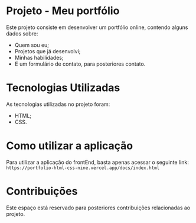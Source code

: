 # Projeto - Meu portfólio
Este projeto consiste em desenvolver um portfólio online, contendo alguns dados sobre:
- Quem sou eu;
- Projetos que já desenvolvi;
- Minhas habilidades;
- E um formulário de contato, para posteriores contato.

# Tecnologias Utilizadas
As tecnologias utilizadas no projeto foram:
- HTML;
- CSS.

# Como utilizar a aplicação
Para utilizar a aplicação do frontEnd, basta apenas acessar o seguinte link:
`https://portfolio-html-css-nine.vercel.app/docs/index.html`

# Contribuições
Este espaço está reservado para posteriores contribuições relacionadas ao projeto.
